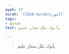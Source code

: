 ```yaml
---
ayah: 37
surah: '[[026-Surah|سورة]]'
tags:
- quran
text: يأتوك بكل سحار عليم

---
```

> يأتوك بكل سحار عليم
